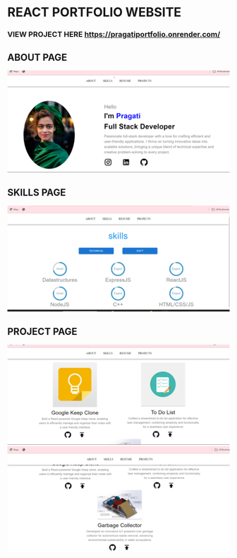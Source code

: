 # REACT PORTFOLIO WEBSITE

### VIEW PROJECT HERE https://pragatiportfolio.onrender.com/
## ABOUT PAGE
![about page](client/src/images/about.png)
## SKILLS PAGE 
![about page](client/src/images/skills.png)
## PROJECT PAGE
![about page](client/src/images/project1.png)
![about page](client/src/images/project2.png)
